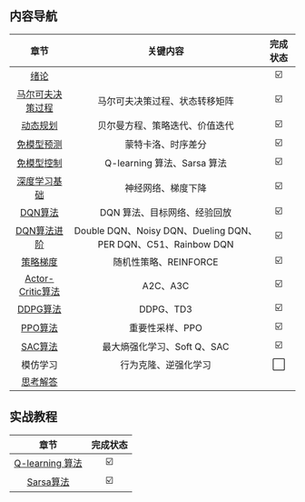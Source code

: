## 内容导航

|               章节                | 关键内容 | 完成状态 |
| :-------------------------------: | :--: | :--: |
|       [绪论](./ch1/main)       |  | ☑️ |
| [马尔可夫决策过程](./ch2/main) | 马尔可夫决策过程、状态转移矩阵 | ☑️ |
|     [动态规划](./ch3/main)     | 贝尔曼方程、策略迭代、价值迭代 | ☑️ |
|    [免模型预测](./ch4/main)    | 蒙特卡洛、时序差分 | ☑️ |
|    [免模型控制](./ch5/main)    | Q-learning 算法、Sarsa 算法 | ☑️ |
| [深度学习基础](./ch6/main) | 神经网络、梯度下降 | ☑️ |
| [DQN算法](./ch7/main) | DQN 算法、目标网络、经验回放 | ☑️ |
| [DQN算法进阶](./ch8/main) | Double DQN、Noisy DQN、Dueling DQN、PER DQN、C51、Rainbow DQN | ☑️ |
| [策略梯度](./ch9/main) | 随机性策略、REINFORCE | ☑️ |
| [Actor-Critic算法](./ch10/main) | A2C、A3C | ☑️ |
| [DDPG算法](./ch11/main) | DDPG、TD3 | ☑️ |
| [PPO算法](./ch12/main) | 重要性采样、PPO | ☑️ |
| [SAC算法](./ch13/main) | 最大熵强化学习、Soft Q、SAC | ☑️ |
| 模仿学习 | 行为克隆、逆强化学习 | ⬜ |
| [思考解答](./ch14/main) |  |  |

## 实战教程

|        章节        | 完成状态 |
| :----------------: | :------: |
| [ Q-learning 算法](./ch99/q-learning) |    ☑️     |
| [Sarsa算法](./ch99/sarsa) | ☑️ |